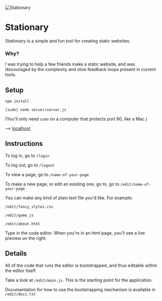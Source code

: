 ![Stationary](https://raw.github.com/simonlast/stationary/master/screenshot.png)

# Stationary

Stationary is a simple and fun tool for creating static websites.

### Why?

I was trying to help a few friends make a static website, and was discouraged by the complexity and slow feedback loops present in current tools.

## Setup

`npm install`

`[sudo] node server/server.js`

(You'll only need `sudo` on a computer that protects port 80, like a Mac.)

--> [localhost](http://localhost)

## Instructions

To log in, go to `/login`

To log out, go to `/logout`

To view a page, go to `/name-of-your-page`

To make a new page, or edit an existing one, go to, go to `/edit/name-of-your-page`

You can make any kind of plain text file you'd like. For example:

`/edit/fancy_styles.css`

`/edit/game.js`

`/edit/about.html`

Type in the code editor. When you're in an html page, you'll see a live preview on the right.

## Details

All of the code that runs the editor is bootstrapped, and thus editable within the editor itself.

Take a look at `/edit/main.js`. This is the starting point for the application.

Documentation for how to use the bootstrapping mechanism is available in `/edit/docs.txt`